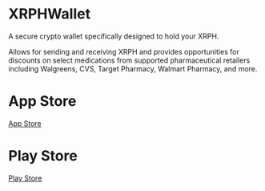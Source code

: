 # XRPHWallet
A secure crypto wallet specifically designed to hold your XRPH. 

Allows for sending and receiving XRPH and provides opportunities for discounts on select medications from supported pharmaceutical retailers including Walgreens, CVS, Target Pharmacy, Walmart Pharmacy, and more.

# App Store
[App Store](https://apps.apple.com/us/app/xrph-wallet/id6451218628)

# Play Store
[Play Store](https://play.google.com/store/apps/details?id=com.xrphwallet&hl=en_US&gl=US)